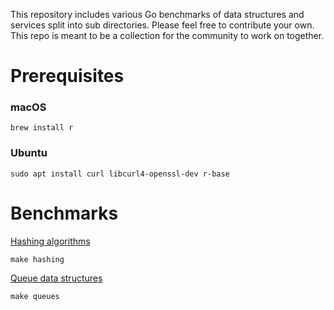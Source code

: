 This repository includes various Go benchmarks of data structures and services split into sub directories. Please feel free to contribute your own. This repo is meant to be a collection for the community to work on together.

# Prerequisites
### macOS
```
brew install r
```

### Ubuntu
```
sudo apt install curl libcurl4-openssl-dev r-base
```

# Benchmarks
[Hashing algorithms](https://github.com/kellabyte/go-benchmarks/tree/master/hashing)
```
make hashing
```
[Queue data structures](https://github.com/kellabyte/go-benchmarks/tree/master/queues)
```
make queues
```

